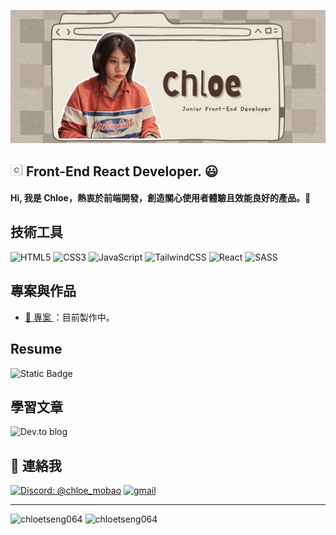 ![image](https://github.com/ChloeTseng064/ChloeTseng064/blob/main/image/Chloef2e%201.png)

<img src="https://github.com/ChloeTseng064/ChloeTseng064/blob/main/image/Chloe-min_wbg.jpg" alt="logo-min" width="20" height="20" > Front-End React Developer. 😃
---
#### Hi, 我是 Chloe，熱衷於前端開發，創造關心使用者體驗且效能良好的產品。👋 <br>

技術工具
---
![HTML5](https://img.shields.io/badge/html5-%23E34F26.svg?style=for-the-badge&logo=html5&logoColor=white)
![CSS3](https://img.shields.io/badge/css3-%231572B6.svg?style=for-the-badge&logo=css3&logoColor=white)
![JavaScript](https://img.shields.io/badge/javascript-%23323330.svg?style=for-the-badge&logo=javascript&logoColor=%23F7DF1E)
![TailwindCSS](https://img.shields.io/badge/tailwindcss-%2338B2AC.svg?style=for-the-badge&logo=tailwind-css&logoColor=white)
![React](https://img.shields.io/badge/react-%2320232a.svg?style=for-the-badge&logo=react&logoColor=%2361DAFB)
![SASS](https://img.shields.io/badge/SASS-hotpink.svg?style=for-the-badge&logo=SASS&logoColor=white)


專案與作品
---
* <a href="#">🌱 專案 </a>：目前製作中。


Resume
---
<img alt="Static Badge" src="https://img.shields.io/badge/DOWNLOAD-8A2BE2">


學習文章
---
![Dev.to blog](https://img.shields.io/badge/dev.to-0A0A0A?style=for-the-badge&logo=dev.to&logoColor=white)



💬 連絡我
---
<a href="discordapp.com/users/1218426159423819809"><img src="https://img.shields.io/badge/%40chloe_mobao-Discord-8A2BE2" alt="Discord: @chloe_mobao"></a>
<a href="mailto:Chloe.tseng1026@gmail.com"><img src="https://img.shields.io/badge/Gmail-D14836?style=for-the-badge&logo=gmail&logoColor=white" alt="gmail" ></a>

---
<img align="top" src="https://github-readme-stats.vercel.app/api?username=chloetseng064&show_icons=true&theme=dark&title_color=d1d5ea&text_color=fcfcfc&border=true&locale=en" alt="chloetseng064" /> <img align="top" src="https://github-readme-stats.vercel.app/api/top-langs?username=chloetseng064&show_icons=true&locale=en&layout=compact&theme=dark" alt="chloetseng064" />

<!--
**ChloeTseng064/ChloeTseng064** is a ✨ _special_ ✨ repository because its `README.md` (this file) appears on your GitHub profile.

Here are some ideas to get you started:

- 🔭 I’m currently working on ...
- 🌱 I’m currently learning ...
- 👯 I’m looking to collaborate on ...
- 🤔 I’m looking for help with ...
- 💬 Ask me about ...
- 📫 How to reach me: ...
- 😄 Pronouns: ...
- ⚡ Fun fact: ...
-->
